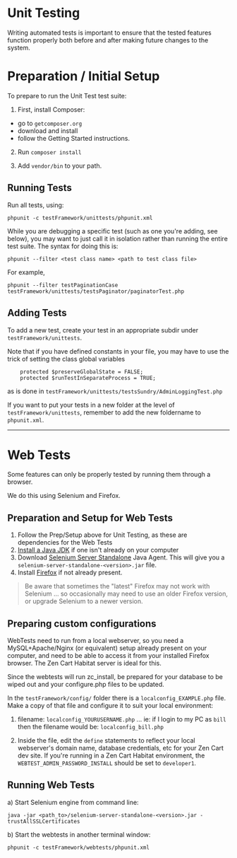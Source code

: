# Unit Testing
Writing automated tests is important to ensure that the tested features function properly both before and after making future changes to the system.


# Preparation / Initial Setup
To prepare to run the Unit Test test suite:

1. First, install Composer: 
 * go to `getcomposer.org`
 * download and install 
 * follow the Getting Started instructions. 

2. Run `composer install`

3. Add `vendor/bin` to your path.


## Running Tests

Run all tests, using:

`phpunit -c testFramework/unittests/phpunit.xml`

While you are debugging a specific test (such as one you're adding, see below), you may want to just call it in isolation rather than running the entire test suite.
The syntax for doing this is:

`phpunit --filter <test class name> <path to test class file>`

For example,

`phpunit --filter testPaginationCase testFramework/unittests/testsPaginator/paginatorTest.php`


## Adding Tests
To add a new test, create your test in an appropriate subdir under `testFramework/unittests`.

Note that if you have defined constants in your file, you may have to use the trick of setting the class global variables

```
    protected $preserveGlobalState = FALSE;
    protected $runTestInSeparateProcess = TRUE;
```

as is done in `testFramework/unittests/testsSundry/AdminLoggingTest.php`

If you want to put your tests in a new folder at the level of `testFramework/unittests`, remember to add the new foldername to `phpunit.xml`.



--------------------------------------


# Web Tests
Some features can only be properly tested by running them through a browser.

We do this using Selenium and Firefox.

## Preparation and Setup for Web Tests
1. Follow the Prep/Setup above for Unit Testing, as these are dependencies for the Web Tests
2. [Install a Java JDK](http://www.oracle.com/technetwork/java/javase/downloads/index.html) if one isn't already on your computer
3. Download [Selenium Server Standalone](http://docs.seleniumhq.org/download/) Java Agent. This will give you a `selenium-server-standalone-<version>.jar` file.
4. Install [Firefox](http://getfirefox.com) if not already present. 

>Be aware that sometimes the "latest" Firefox may not work with Selenium ... so occasionally may need to use an older Firefox version, or upgrade Selenium to a newer version.


## Preparing custom configurations
WebTests need to run from a local webserver, so you need a MySQL+Apache/Nginx (or equivalent) setup already present on your computer, and need to be able to access it from your installed Firefox browser. The Zen Cart Habitat server is ideal for this.

Since the webtests will run zc_install, be prepared for your database to be wiped out and your configure.php files to be updated.

In the `testFramework/config/` folder there is a `localconfig_EXAMPLE.php` file. Make a copy of that file and configure it to suit your local environment:

 1. filename: `localconfig_YOURUSERNAME.php` ... ie: if I login to my PC as `bill` then the filename would be: `localconfig_bill.php`
 
 2. Inside the file, edit the `define` statements to reflect your local webserver's domain name, database credentials, etc for your Zen Cart dev site.  If you're running in a Zen Cart Habitat environment, the `WEBTEST_ADMIN_PASSWORD_INSTALL` should be set to `developer1`.


## Running Web Tests
a) Start Selenium engine from command line:

    java -jar <path_to>/selenium-server-standalone-<version>.jar -trustAllSSLCertificates

b) Start the webtests in another terminal window:

	phpunit -c testFramework/webtests/phpunit.xml

